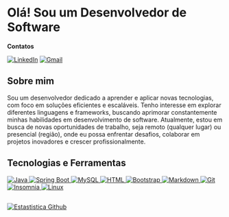 # Olá! Sou um Desenvolvedor de Software
**Contatos**

[![LinkedIn](https://img.shields.io/badge/LinkedIn-0A66C2?logo=linkedin&logoColor=white&style=for-the-badge)](https://www.linkedin.com/in/jessejuniordev/)
[![Gmail](https://img.shields.io/badge/Gmail-EA4335?logo=gmail&logoColor=white&style=for-the-badge)](mailto:jessepcarvalhojunior02@gmail.com)

## Sobre mim
Sou um desenvolvedor dedicado a aprender e aplicar novas tecnologias, com foco em soluções eficientes e escaláveis. Tenho interesse em explorar diferentes linguagens e frameworks, buscando aprimorar constantemente minhas habilidades em desenvolvimento de software. Atualmente, estou em busca de novas oportunidades de trabalho, seja remoto (qualquer lugar) ou presencial (região), onde eu possa enfrentar desafios, colaborar em projetos inovadores e crescer profissionalmente.

## Tecnologias e Ferramentas

<a href="https://github.com/jessejuniordev" target="_blank">
  <img src="https://img.shields.io/badge/Java-ED8B00?style=for-the-badge&logo=openjdk&logoColor=white" alt="Java">
</a>

<a href="https://github.com/jessejuniordev" target="_blank">
  <img src="https://img.shields.io/badge/Spring-6DB33F?style=for-the-badge&logo=spring&logoColor=white" alt="Spring Boot">
</a>

<a href="https://github.com/jessejuniordev" target="_blank">
  <img src="https://img.shields.io/badge/MySQL-20232A?logo=mysql&logoColor=white&style=for-the-badge" alt="MySQL">
</a>

<a href="https://github.com/jessejuniordev" target="_blank">
  <img src="https://img.shields.io/badge/HTML-239120?logo=html5&logoColor=white&style=for-the-badge" alt="HTML">
</a>

<a href="https://github.com/jessejuniordev" target="_blank">
  <img src="https://img.shields.io/badge/Bootstrap-563D7C?logo=bootstrap&logoColor=white&style=for-the-badge" alt="Bootstrap">
</a>

<a href="https://github.com/jessejuniordev" target="_blank">
  <img src="https://img.shields.io/badge/Markdown-000000?logo=markdown&logoColor=white&style=for-the-badge" alt="Markdown">
</a>

<a href="https://github.com/jessejuniordev" target="_blank">
  <img src="https://img.shields.io/badge/Git-E34F26?logo=git&logoColor=white&style=for-the-badge" alt="Git">
</a>

<a href="https://github.com/jessejuniordev" target="_blank">
  <img src="https://img.shields.io/badge/Insomnia-4000BF?logo=insomnia&logoColor=white&style=for-the-badge" alt="Insomnia">
</a>

<a href="https://github.com/jessejuniordev" target="_blank">
  <img src="https://img.shields.io/badge/Linux-E34F26?logo=linux&logoColor=black&style=for-the-badge" alt="Linux">
</a>

## 
[![Estastistica Github](https://github-readme-stats.vercel.app/api?username=jessejuniordev&theme=dracula&show_icons=true)](https://github.com/jessejuniordev)
